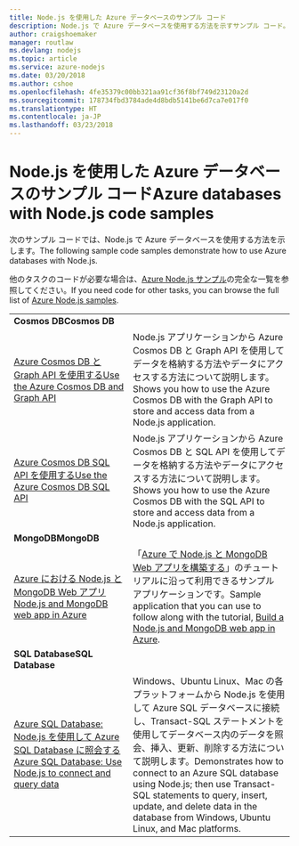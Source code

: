 ```yaml
---
title: Node.js を使用した Azure データベースのサンプル コード
description: Node.js で Azure データベースを使用する方法を示すサンプル コード。
author: craigshoemaker
manager: routlaw
ms.devlang: nodejs
ms.topic: article
ms.service: azure-nodejs
ms.date: 03/20/2018
ms.author: cshoe
ms.openlocfilehash: 4fe35379c00bb321aa91cf36f8bf749d23120a2d
ms.sourcegitcommit: 178734fbd3784ade4d8bdb5141be6d7ca7e017f0
ms.translationtype: HT
ms.contentlocale: ja-JP
ms.lasthandoff: 03/23/2018
---
```

# <a name="azure-databases-with-nodejs-code-samples"></a><span data-ttu-id="621b3-103">Node.js を使用した Azure データベースのサンプル コード</span><span class="sxs-lookup"><span data-stu-id="621b3-103">Azure databases with Node.js code samples</span></span>

<span data-ttu-id="621b3-104">次のサンプル コードでは、Node.js で Azure データベースを使用する方法を示します。</span><span class="sxs-lookup"><span data-stu-id="621b3-104">The following sample code samples demonstrate how to use Azure databases with Node.js.</span></span>

<span data-ttu-id="621b3-105">他のタスクのコードが必要な場合は、[Azure Node.js サンプル](https://azure.microsoft.com/resources/samples/?term=nodejs)の完全な一覧を参照してください。</span><span class="sxs-lookup"><span data-stu-id="621b3-105">If you need code for other tasks, you can browse the full list of [Azure Node.js samples](https://azure.microsoft.com/resources/samples/?term=nodejs).</span></span>

| | |
|---|---|
| <span data-ttu-id="621b3-106">**Cosmos DB**</span><span class="sxs-lookup"><span data-stu-id="621b3-106">**Cosmos DB**</span></span> ||
| [<span data-ttu-id="621b3-107">Azure Cosmos DB と Graph API を使用する</span><span class="sxs-lookup"><span data-stu-id="621b3-107">Use the Azure Cosmos DB and Graph API</span></span>](https://azure.microsoft.com/resources/samples/azure-cosmos-db-graph-nodejs-getting-started/) | <span data-ttu-id="621b3-108">Node.js アプリケーションから Azure Cosmos DB と Graph API を使用してデータを格納する方法やデータにアクセスする方法について説明します。</span><span class="sxs-lookup"><span data-stu-id="621b3-108">Shows you how to use the Azure Cosmos DB with the Graph API to store and access data from a Node.js application.</span></span> |
| [<span data-ttu-id="621b3-109">Azure Cosmos DB SQL API を使用する</span><span class="sxs-lookup"><span data-stu-id="621b3-109">Use the Azure Cosmos DB SQL API</span></span>](https://azure.microsoft.com/resources/samples/azure-cosmos-db-documentdb-nodejs-getting-started/) | <span data-ttu-id="621b3-110">Node.js アプリケーションから Azure Cosmos DB と SQL API を使用してデータを格納する方法やデータにアクセスする方法について説明します。</span><span class="sxs-lookup"><span data-stu-id="621b3-110">Shows you how to use the Azure Cosmos DB with the SQL API to store and access data from a Node.js application.</span></span> |
| <span data-ttu-id="621b3-111">**MongoDB**</span><span class="sxs-lookup"><span data-stu-id="621b3-111">**MongoDB**</span></span> ||
| [<span data-ttu-id="621b3-112">Azure における Node.js と MongoDB Web アプリ</span><span class="sxs-lookup"><span data-stu-id="621b3-112">Node.js and MongoDB web app in Azure</span></span>](https://azure.microsoft.com/resources/samples/meanjs/) | <span data-ttu-id="621b3-113">「[Azure で Node.js と MongoDB Web アプリを構築する](http://docs.microsoft.com/azure/app-service-web/app-service-web-tutorial-nodejs-mongodb-app?toc=/azure/node/toc.json&bc=/azure/node/toc.json)」のチュートリアルに沿って利用できるサンプル アプリケーションです。</span><span class="sxs-lookup"><span data-stu-id="621b3-113">Sample application that you can use to follow along with the tutorial, [Build a Node.js and MongoDB web app in Azure](http://docs.microsoft.com/azure/app-service-web/app-service-web-tutorial-nodejs-mongodb-app?toc=/azure/node/toc.json&bc=/azure/node/toc.json).</span></span> |
| <span data-ttu-id="621b3-114">**SQL Database**</span><span class="sxs-lookup"><span data-stu-id="621b3-114">**SQL Database**</span></span> ||
| [<span data-ttu-id="621b3-115">Azure SQL Database: Node.js を使用して Azure SQL Database に照会する</span><span class="sxs-lookup"><span data-stu-id="621b3-115">Azure SQL Database: Use Node.js to connect and query data</span></span>](https://docs.microsoft.com/azure/sql-database/sql-database-connect-query-nodejs) | <span data-ttu-id="621b3-116">Windows、Ubuntu Linux、Mac の各プラットフォームから Node.js を使用して Azure SQL データベースに接続し、Transact-SQL ステートメントを使用してデータベース内のデータを照会、挿入、更新、削除する方法について説明します。</span><span class="sxs-lookup"><span data-stu-id="621b3-116">Demonstrates how to connect to an Azure SQL database using Node.js; then use Transact-SQL statements to query, insert, update, and delete data in the database from Windows, Ubuntu Linux, and Mac platforms.</span></span> |
